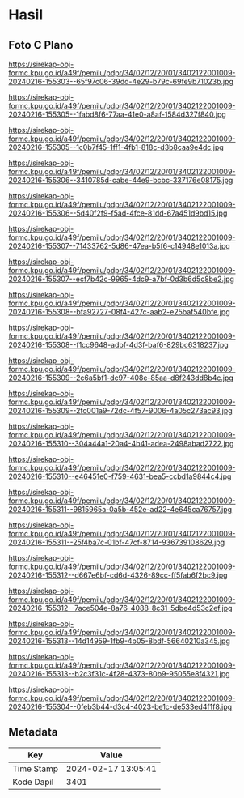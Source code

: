 # Hasil

## Foto C Plano

https://sirekap-obj-formc.kpu.go.id/a49f/pemilu/pdpr/34/02/12/20/01/3402122001009-20240216-155303--65f97c06-39dd-4e29-b79c-69fe9b71023b.jpg

https://sirekap-obj-formc.kpu.go.id/a49f/pemilu/pdpr/34/02/12/20/01/3402122001009-20240216-155305--1fabd8f6-77aa-41e0-a8af-1584d327f840.jpg

https://sirekap-obj-formc.kpu.go.id/a49f/pemilu/pdpr/34/02/12/20/01/3402122001009-20240216-155305--1c0b7f45-1ff1-4fb1-818c-d3b8caa9e4dc.jpg

https://sirekap-obj-formc.kpu.go.id/a49f/pemilu/pdpr/34/02/12/20/01/3402122001009-20240216-155306--3410785d-cabe-44e9-bcbc-337176e08175.jpg

https://sirekap-obj-formc.kpu.go.id/a49f/pemilu/pdpr/34/02/12/20/01/3402122001009-20240216-155306--5d40f2f9-f5ad-4fce-81dd-67a451d9bd15.jpg

https://sirekap-obj-formc.kpu.go.id/a49f/pemilu/pdpr/34/02/12/20/01/3402122001009-20240216-155307--71433762-5d86-47ea-b5f6-c14948e1013a.jpg

https://sirekap-obj-formc.kpu.go.id/a49f/pemilu/pdpr/34/02/12/20/01/3402122001009-20240216-155307--ecf7b42c-9965-4dc9-a7bf-0d3b6d5c8be2.jpg

https://sirekap-obj-formc.kpu.go.id/a49f/pemilu/pdpr/34/02/12/20/01/3402122001009-20240216-155308--bfa92727-08f4-427c-aab2-e25baf540bfe.jpg

https://sirekap-obj-formc.kpu.go.id/a49f/pemilu/pdpr/34/02/12/20/01/3402122001009-20240216-155308--f1cc9648-adbf-4d3f-baf6-829bc6318237.jpg

https://sirekap-obj-formc.kpu.go.id/a49f/pemilu/pdpr/34/02/12/20/01/3402122001009-20240216-155309--2c6a5bf1-dc97-408e-85aa-d8f243dd8b4c.jpg

https://sirekap-obj-formc.kpu.go.id/a49f/pemilu/pdpr/34/02/12/20/01/3402122001009-20240216-155309--2fc001a9-72dc-4f57-9006-4a05c273ac93.jpg

https://sirekap-obj-formc.kpu.go.id/a49f/pemilu/pdpr/34/02/12/20/01/3402122001009-20240216-155310--304a44a1-20a4-4b41-adea-2498abad2722.jpg

https://sirekap-obj-formc.kpu.go.id/a49f/pemilu/pdpr/34/02/12/20/01/3402122001009-20240216-155310--e46451e0-f759-4631-bea5-ccbd1a9844c4.jpg

https://sirekap-obj-formc.kpu.go.id/a49f/pemilu/pdpr/34/02/12/20/01/3402122001009-20240216-155311--9815965a-0a5b-452e-ad22-4e645ca76757.jpg

https://sirekap-obj-formc.kpu.go.id/a49f/pemilu/pdpr/34/02/12/20/01/3402122001009-20240216-155311--25f4ba7c-01bf-47cf-8714-936739108629.jpg

https://sirekap-obj-formc.kpu.go.id/a49f/pemilu/pdpr/34/02/12/20/01/3402122001009-20240216-155312--d667e6bf-cd6d-4326-89cc-ff5fab6f2bc9.jpg

https://sirekap-obj-formc.kpu.go.id/a49f/pemilu/pdpr/34/02/12/20/01/3402122001009-20240216-155312--7ace504e-8a76-4088-8c31-5dbe4d53c2ef.jpg

https://sirekap-obj-formc.kpu.go.id/a49f/pemilu/pdpr/34/02/12/20/01/3402122001009-20240216-155313--14d14959-1fb9-4b05-8bdf-56640210a345.jpg

https://sirekap-obj-formc.kpu.go.id/a49f/pemilu/pdpr/34/02/12/20/01/3402122001009-20240216-155313--b2c3f31c-4f28-4373-80b9-95055e8f4321.jpg

https://sirekap-obj-formc.kpu.go.id/a49f/pemilu/pdpr/34/02/12/20/01/3402122001009-20240216-155304--0feb3b44-d3c4-4023-be1c-de533ed4f1f8.jpg


## Metadata

| Key        | Value               |
| ---------- | ------------------- |
| Time Stamp | 2024-02-17 13:05:41 |
| Kode Dapil | 3401                |



